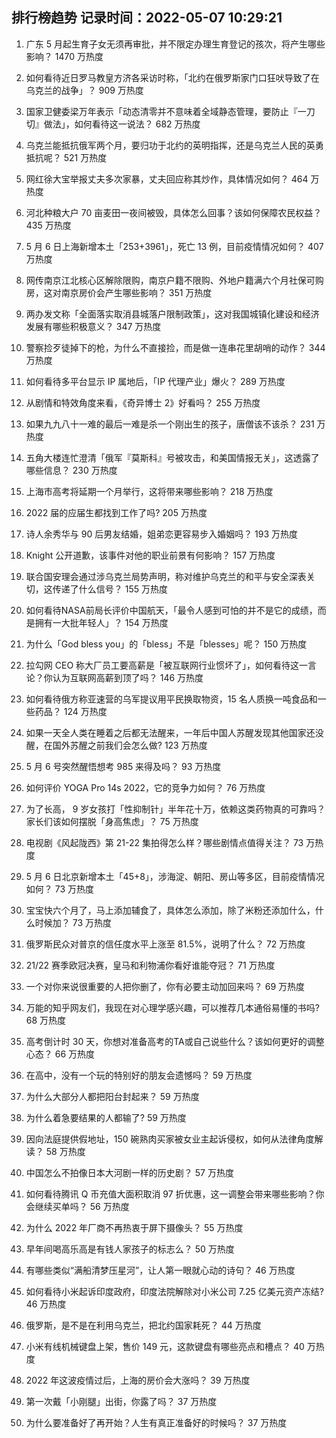 
## 排行榜趋势 记录时间：2022-05-07 10:29:21
  
  1. 广东 5 月起生育子女无须再审批，并不限定办理生育登记的孩次，将产生哪些影响？ 1470 万热度
    
  2. 如何看待近日罗马教皇方济各采访时称，「北约在俄罗斯家门口狂吠导致了在乌克兰的战争」？ 909 万热度
    
  3. 国家卫健委梁万年表示「动态清零并不意味着全域静态管理，要防止『一刀切』做法」，如何看待这一说法？ 682 万热度
    
  4. 乌克兰能抵抗俄军两个月，要归功于北约的英明指挥，还是乌克兰人民的英勇抵抗呢？ 521 万热度
    
  5. 网红徐大宝举报丈夫多次家暴，丈夫回应称其炒作，具体情况如何？ 464 万热度
    
  6. 河北种粮大户 70 亩麦田一夜间被毁，具体怎么回事？该如何保障农民权益？ 435 万热度
    
  7. 5 月 6 日上海新增本土「253+3961」，死亡 13 例，目前疫情情况如何？ 407 万热度
    
  8. 网传南京江北核心区解除限购，南京户籍不限购、外地户籍满六个月社保可购房，这对南京房价会产生哪些影响？ 351 万热度
    
  9. 两办发文称「全面落实取消县城落户限制政策」，这对我国城镇化建设和经济发展有哪些积极意义？ 347 万热度
    
  10. 警察捡歹徒掉下的枪，为什么不直接捡，而是做一连串花里胡哨的动作？ 344 万热度
    
  11. 如何看待多平台显示 IP 属地后，「IP 代理产业」爆火？ 289 万热度
    
  12. 从剧情和特效角度来看，《奇异博士 2》好看吗？ 255 万热度
    
  13. 如果九九八十一难的最后一难是杀一个刚出生的孩子，唐僧该不该杀？ 231 万热度
    
  14. 五角大楼连忙澄清「俄军『莫斯科』号被攻击，和美国情报无关」，这透露了哪些信息？ 230 万热度
    
  15. 上海市高考将延期一个月举行，这将带来哪些影响？ 218 万热度
    
  16. 2022 届的应届生都找到工作了吗? 205 万热度
    
  17. 诗人余秀华与 90 后男友结婚，姐弟恋更容易步入婚姻吗？ 193 万热度
    
  18. Knight 公开道歉，该事件对他的职业前景有何影响？ 157 万热度
    
  19. 联合国安理会通过涉乌克兰局势声明，称对维护乌克兰的和平与安全深表关切，这传递了什么信号？ 155 万热度
    
  20. 如何看待NASA前局长评价中国航天，「最令人感到可怕的并不是它的成绩，而是拥有一大批年轻人」？ 154 万热度
    
  21. 为什么「God bless you」的「bless」不是「blesses」呢？ 150 万热度
    
  22. 拉勾网 CEO 称大厂员工要高薪是「被互联网行业惯坏了」，如何看待这一言论？你认为互联网高薪到顶了吗？ 146 万热度
    
  23. 如何看待俄方称亚速营的乌军提议用平民换取物资，15 名人质换一吨食品和一些药品？ 124 万热度
    
  24. 如果一天全人类在睡着之后都无法醒来，一年后中国人苏醒发现其他国家还没醒，在国外苏醒之前我们会怎么做? 123 万热度
    
  25. 5 月 6 号突然醒悟想考 985 来得及吗？ 93 万热度
    
  26. 如何评价 YOGA Pro 14s 2022，它的竞争力如何？ 76 万热度
    
  27. 为了长高， 9 岁女孩打「性抑制针」半年花十万，依赖这类药物真的可靠吗？家长们该如何摆脱「身高焦虑」？ 75 万热度
    
  28. 电视剧《风起陇西》第 21-22 集拍得怎么样？哪些剧情点值得关注？ 73 万热度
    
  29. 5 月 6 日北京新增本土「45+8」，涉海淀、朝阳、房山等多区，目前疫情情况如何？ 73 万热度
    
  30. 宝宝快六个月了，马上添加辅食了，具体怎么添加，除了米粉还添加什么，什么时候加？ 73 万热度
    
  31. 俄罗斯民众对普京的信任度水平上涨至 81.5%，说明了什么？ 72 万热度
    
  32. 21/22 赛季欧冠决赛，皇马和利物浦你看好谁能夺冠？ 71 万热度
    
  33. 一个对你来说很重要的人把你删了，你有必要主动加回来吗？ 69 万热度
    
  34. 万能的知乎网友们，我现在对心理学感兴趣，可以推荐几本通俗易懂的书吗? 68 万热度
    
  35. 高考倒计时 30 天，你想对准备高考的TA或自己说些什么？该如何更好的调整心态？ 66 万热度
    
  36. 在高中，没有一个玩的特别好的朋友会遗憾吗？ 59 万热度
    
  37. 为什么大部分人都把阳台封起来？ 59 万热度
    
  38. 为什么着急要结果的人都输了? 59 万热度
    
  39. 因向法庭提供假地址，150 碗熟肉买家被女业主起诉侵权，如何从法律角度解读？ 58 万热度
    
  40. 中国怎么不拍像日本大河剧一样的历史剧？ 57 万热度
    
  41. 如何看待腾讯 Q 币充值大面积取消 97 折优惠，这一调整会带来哪些影响？你会继续买单吗？ 56 万热度
    
  42. 为什么 2022 年厂商不再热衷于屏下摄像头？ 55 万热度
    
  43. 早年间喝高乐高是有钱人家孩子的标志么？ 50 万热度
    
  44. 有哪些类似“满船清梦压星河”，让人第一眼就心动的诗句？ 46 万热度
    
  45. 如何看待小米起诉印度政府，印度法院解除对小米公司 7.25 亿美元资产冻结? 46 万热度
    
  46. 俄罗斯，是不是在利用乌克兰，把北约国家耗死？ 44 万热度
    
  47. 小米有线机械键盘上架，售价 149 元，这款键盘有哪些亮点和槽点？ 40 万热度
    
  48. 2022 年这波疫情过后，上海的房价会大涨吗？ 39 万热度
    
  49. 第一次戴「小刚腿」出街，你露了吗？ 37 万热度
    
  50. 为什么要准备好了再开始？人生有真正准备好的时候吗？ 37 万热度
    